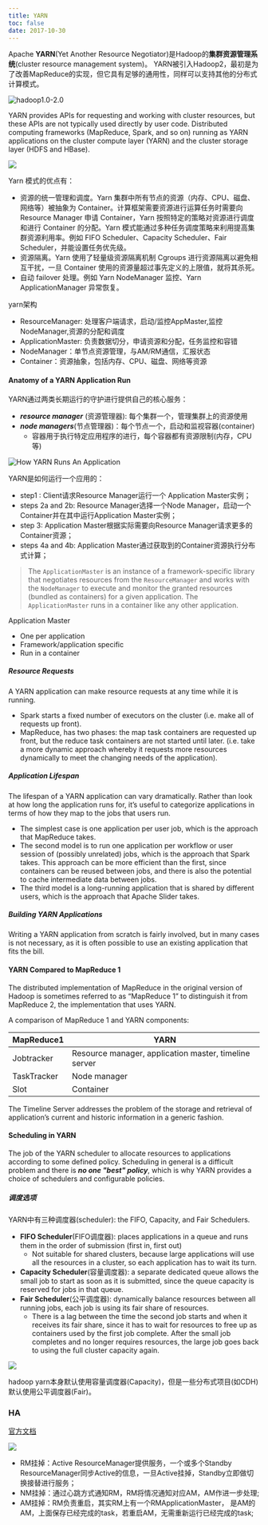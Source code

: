 ```yaml
---
title: YARN
toc: false
date: 2017-10-30
---
```



Apache **YARN**(Yet Another Resource Negotiator)是Hadoop的**集群资源管理系统**(cluster resource management system)。 YARN被引入Hadoop2，最初是为了改善MapReduce的实现，但它具有足够的通用性，同样可以支持其他的分布式计算模式。

![hadoop1.0-2.0](figures/hadoop1.0-2.0.png)


YARN provides APIs for requesting and working with cluster resources, but these APIs are not typically used directly by user code. Distributed computing frameworks (MapReduce, Spark, and so on) running as YARN applications on the cluster compute layer (YARN) and the cluster storage layer (HDFS and HBase).

![](figures/YARNApplications.jpg)


Yarn 模式的优点有：

* 资源的统一管理和调度。Yarn 集群中所有节点的资源（内存、CPU、磁盘、网络等）被抽象为 Container。计算框架需要资源进行运算任务时需要向 Resource Manager 申请 Container，Yarn 按照特定的策略对资源进行调度和进行 Container 的分配。Yarn 模式能通过多种任务调度策略来利用提高集群资源利用率。例如 FIFO Scheduler、Capacity Scheduler、Fair Scheduler，并能设置任务优先级。
* 资源隔离。Yarn 使用了轻量级资源隔离机制 Cgroups 进行资源隔离以避免相互干扰，一旦 Container 使用的资源量超过事先定义的上限值，就将其杀死。
* 自动 failover 处理。例如 Yarn NodeManager 监控、Yarn ApplicationManager 异常恢复。


yarn架构

* ResourceManager: 处理客户端请求，启动/监控AppMaster,监控NodeManager,资源的分配和调度
* ApplicationMaster: 负责数据切分，申请资源和分配，任务监控和容错
* NodeManager：单节点资源管理，与AM/RM通信，汇报状态
* Container：资源抽象，包括内存、CPU、磁盘、网络等资源


#### Anatomy of a YARN Application Run

YARN通过两类长期运行的守护进行提供自己的核心服务：

* ***resource manager*** (资源管理器): 每个集群一个，管理集群上的资源使用
* ***node managers***(节点管理器)：每个节点一个，启动和监视容器(container)
    * 容器用于执行特定应用程序的进行，每个容器都有资源限制(内存，CPU等) 

![How YARN Runs An Application](figures/HowYARNRunsAnApplication.jpg)

YARN是如何运行一个应用的：

* step1 : Client请求Resource Manager运行一个 Application Master实例；
* steps 2a and 2b: Resource Manager选择一个Node Manager，启动一个Container并在其中运行Application Master实例；
* step 3: Application Master根据实际需要向Resource Manager请求更多的Container资源；
* steps 4a and 4b: Application Master通过获取到的Container资源执行分布式计算；


> The `ApplicationMaster` is an instance of a framework-specific library that negotiates resources from the `ResourceManager` and works with the `NodeManager` to execute and monitor the granted resources (bundled as containers) for a given application. The `ApplicationMaster` runs in a container like any other application.

Application Master

* One per application
* Framework/application specific
* Run in a container


##### Resource Requests

A YARN application can make resource requests at any time while it is running. 

* Spark starts a fixed number of executors on the cluster (i.e. make all of requests up front). 
* MapReduce, has two phases: the map task containers are requested up front, but the reduce task containers are not started until later. (i.e. take a more dynamic approach whereby it requests more resources dynamically to meet the changing needs of the application).

##### Application Lifespan

The lifespan of a YARN application can vary dramatically. Rather than look at how long the application runs for, it’s useful to categorize applications in terms of how they map to the jobs that users run. 

* The simplest case is one application per user job, which is the approach that MapReduce takes.
* The second model is to run one application per workflow or user session of (possibly unrelated) jobs, which is the approach that Spark takes. This approach can be more efficient than the first, since containers can be reused between jobs, and there is also the potential to cache intermediate data between jobs.
* The third model is a long-running application that is shared by different users, which is the approach that Apache Slider takes.

##### Building YARN Applications

Writing a YARN application from scratch is fairly involved, but in many cases is not necessary, as it is often possible to use an existing application that fits the bill.

#### YARN Compared to MapReduce 1

The distributed implementation of MapReduce in the original version of Hadoop is sometimes referred to as “MapReduce 1” to distinguish it from MapReduce 2, the implementation that uses YARN.


A comparison of MapReduce 1 and YARN components:

| MapReduce1 |  YARN |
| --- | --- |
| Jobtracker | Resource manager, application master, timeline server |
| TaskTracker | Node manager |
| Slot | Container |


The Timeline Server addresses the problem of the storage and retrieval of application’s current and historic information in a generic fashion.

#### Scheduling in YARN

The job of the YARN scheduler to allocate resources to applications according to some defined policy. Scheduling in general is a difficult problem and there is ***no one "best" policy***, which is why YARN provides a choice of schedulers and configurable policies.

##### 调度选项

YARN中有三种调度器(scheduler): the FIFO, Capacity, and Fair Schedulers.

* **FIFO Scheduler**(FIFO调度器): places applications in a queue and runs them in the order of submission (first in, first out)
    * Not suitable for shared clusters, because large applications will use all the resources in a cluster, so each application has to wait its turn. 
* **Capacity Scheduler**(容量调度器): a separate dedicated queue allows the small job to start as soon as it is submitted, since the queue capacity is reserved for jobs in that queue.
* **Fair Scheduler**(公平调度器): dynamically balance resources between all running jobs, each job is using its fair share of resources.
    * There is a lag between the time the second job starts and when it receives its fair share, since it has to wait for resources to free up as containers used by the first job complete. After the small job completes and no longer requires resources, the large job goes back to using the full cluster capacity again.

![](figures/YARNScheduler.jpg)

hadoop yarn本身默认使用容量调度器(Capacity)，但是一些分布式项目(如CDH)默认使用公平调度器(Fair)。

### HA
[官方文档](http://hadoop.apache.org/docs/current/hadoop-yarn/hadoop-yarn-site/ResourceManagerHA.html)

![](figures/yarn_ha.png)

* RM挂掉：Active ResourceManager提供服务，一个或多个Standby ResourceManager同步Active的信息，一旦Active挂掉，Standby立即做切换接替进行服务；
* NM挂掉：通过心跳方式通知RM，RM将情况通知对应AM，AM作进一步处理;
* AM挂掉：RM负责重启，其实RM上有一个RMApplicationMaster， 是AM的AM，上面保存已经完成的task，若重启AM，无需重新运行已经完成的task;